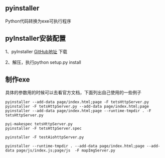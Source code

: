 ## pyinstaller
Python代码转换为exe可执行程序

## pyInstaller安装配置
1、pyInstaller [GitHub地址](https://github.com/pyinstaller/pyinstaller "GitHub地址") 下载

2、解压，执行python setup.py install

## 制作exe
具体的参数用的时候可以去看官方文档，下面列出自己使用的一些例子

```
pyinstaller --add-data page/index.html;page -F tetsHttpServer.py
pyinstaller -F tetsHttpServer.py --add-data page/index.html;page
pyinstaller --add-data page/index.html;page --runtime-tmpdir . -F tetsHttpServer.py

pyi-makespec tetsHttpServer.py
pyinstaller -F tetsHttpServer.spec

pyinstaller -F testAiohttpServer.py

pyinstaller --runtime-tmpdir . --add-data page/index.html;page --add-data page/js/index.js;page/js  -F mapImgServer.py
```